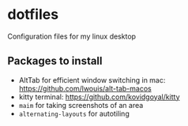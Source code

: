 # dotfiles
Configuration files for my linux desktop

## Packages to install
- AltTab for efficient window switching in mac: https://github.com/lwouis/alt-tab-macos
- kitty terminal: https://github.com/kovidgoyal/kitty
- `maim` for taking screenshots of an area
- `alternating-layouts` for autotiling
